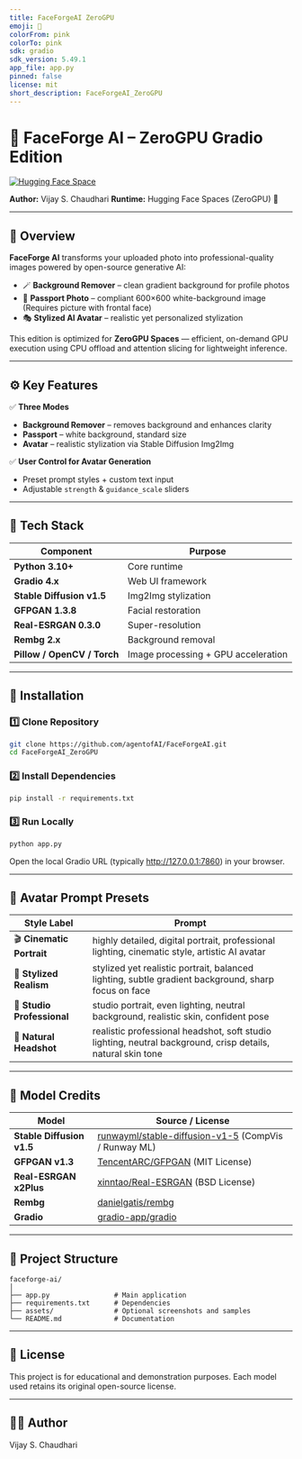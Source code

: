 ```yaml
---
title: FaceForgeAI ZeroGPU
emoji: 🐨
colorFrom: pink
colorTo: pink
sdk: gradio
sdk_version: 5.49.1
app_file: app.py
pinned: false
license: mit
short_description: FaceForgeAI_ZeroGPU
---
```


# 🎨 FaceForge AI – ZeroGPU Gradio Edition  
[![Hugging Face Space](https://img.shields.io/badge/🤗%20Open%20in-Hugging%20Face%20Space-yellow)](https://huggingface.co/spaces/VcRlAgent/FaceForgeAI_ZeroGPU)

**Author:** Vijay S. Chaudhari
**Runtime:** Hugging Face Spaces (ZeroGPU) 🚀  
 
---

## 🧠 Overview  
**FaceForge AI** transforms your uploaded photo into professional-quality images powered by open-source generative AI:  
- 🪄 **Background Remover** – clean gradient background for profile photos  
- 🛂 **Passport Photo** – compliant 600×600 white-background image  (Requires picture with frontal face)
- 🎭 **Stylized AI Avatar** – realistic yet personalized stylization  

This edition is optimized for **ZeroGPU Spaces** — efficient, on-demand GPU execution using CPU offload and attention slicing for lightweight inference.

---

## ⚙️ Key Features  
✅ **Three Modes**
- **Background Remover** – removes background and enhances clarity  
- **Passport** – white background, standard size  
- **Avatar** – realistic stylization via Stable Diffusion Img2Img  

✅ **User Control for Avatar Generation**
- Preset prompt styles + custom text input  
- Adjustable `strength` & `guidance_scale` sliders  

---

## 🧩 Tech Stack  

| Component | Purpose |
|------------|----------|
| **Python 3.10+** | Core runtime |
| **Gradio 4.x** | Web UI framework |
| **Stable Diffusion v1.5** | Img2Img stylization |
| **GFPGAN 1.3.8** | Facial restoration |
| **Real-ESRGAN 0.3.0** | Super-resolution |
| **Rembg 2.x** | Background removal |
| **Pillow / OpenCV / Torch** | Image processing + GPU acceleration |


---

## 🧰 Installation  

### 1️⃣ Clone Repository
```bash
git clone https://github.com/agentofAI/FaceForgeAI.git
cd FaceForgeAI_ZeroGPU
```

### 2️⃣ Install Dependencies
```bash
pip install -r requirements.txt
```

### 3️⃣ Run Locally
```bash
python app.py
```
Open the local Gradio URL (typically http://127.0.0.1:7860) in your browser.

---

## 🎨 Avatar Prompt Presets

| Style Label | Prompt |
|--------------|--------|
| 🎬 **Cinematic Portrait** | highly detailed, digital portrait, professional lighting, cinematic style, artistic AI avatar |
| 🎨 **Stylized Realism** | stylized yet realistic portrait, balanced lighting, subtle gradient background, sharp focus on face |
| 🏢 **Studio Professional** | studio portrait, even lighting, neutral background, realistic skin, confident pose |
| 🤵 **Natural Headshot** | realistic professional headshot, soft studio lighting, neutral background, crisp details, natural skin tone |

---

## 🧾 Model Credits
| Model                     | Source / License                                                                                              |
| ------------------------- | ------------------------------------------------------------------------------------------------------------- |
| **Stable Diffusion v1.5** | [runwayml/stable-diffusion-v1-5](https://huggingface.co/runwayml/stable-diffusion-v1-5) (CompVis / Runway ML) |
| **GFPGAN v1.3**           | [TencentARC/GFPGAN](https://github.com/TencentARC/GFPGAN) (MIT License)                                       |
| **Real-ESRGAN x2Plus**    | [xinntao/Real-ESRGAN](https://github.com/xinntao/Real-ESRGAN) (BSD License)                                   |
| **Rembg**                 | [danielgatis/rembg](https://github.com/danielgatis/rembg)                                                     |
| **Gradio**                | [gradio-app/gradio](https://github.com/gradio-app/gradio)                                                     |

---

## 🧠 Project Structure
```
faceforge-ai/
│
├── app.py                # Main application
├── requirements.txt      # Dependencies
├── assets/               # Optional screenshots and samples
└── README.md             # Documentation
```

---

## 📜 License

This project is for educational and demonstration purposes.
Each model used retains its original open-source license.

---
## 👨‍💻 Author

Vijay S. Chaudhari
